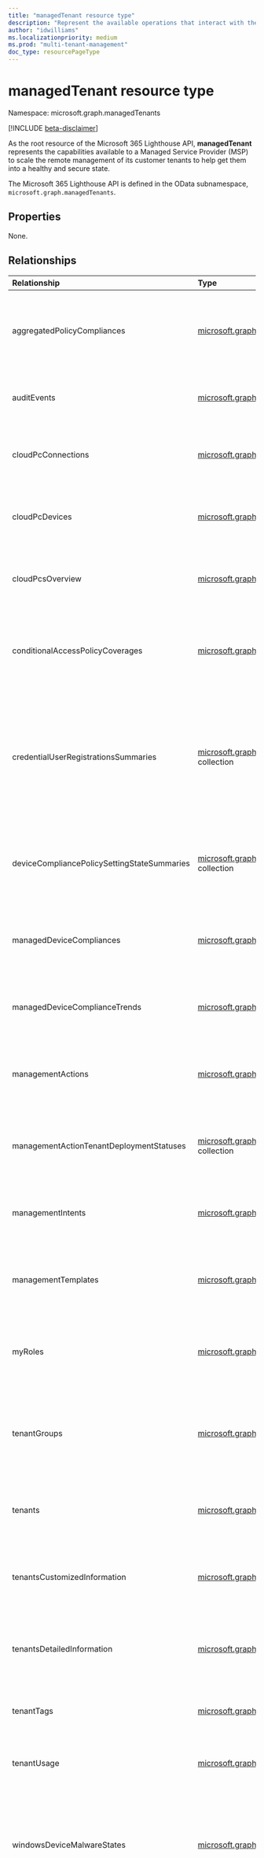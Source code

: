 ```yaml
---
title: "managedTenant resource type"
description: "Represent the available operations that interact with the multi-tenant management platform."
author: "idwilliams"
ms.localizationpriority: medium
ms.prod: "multi-tenant-management"
doc_type: resourcePageType
---
```


# managedTenant resource type

Namespace: microsoft.graph.managedTenants

[!INCLUDE [beta-disclaimer](../../includes/beta-disclaimer.md)]

As the root resource of the Microsoft 365 Lighthouse API, **managedTenant** represents the capabilities available to a Managed Service Provider (MSP) to scale the remote management of its customer tenants to help get them into a healthy and secure state.

The Microsoft 365 Lighthouse API is defined in the OData subnamespace, `microsoft.graph.managedTenants`.

## Properties
None.

## Relationships
|Relationship|Type|Description|
|:---|:---|:---|
|aggregatedPolicyCompliances|[microsoft.graph.managedTenants.aggregatedPolicyCompliance](../resources/managedtenants-aggregatedpolicycompliance.md) collection|Aggregate view of device compliance policies across managed tenants.|
|auditEvents|[microsoft.graph.managedTenants.auditEvent](../resources/managedtenants-auditevent.md) collection|The collection of audit events across managed tenants.|
|cloudPcConnections|[microsoft.graph.managedTenants.cloudPcConnection](../resources/managedtenants-cloudpcconnection.md) collection|The collection of cloud PC connections across managed tenants.|
|cloudPcDevices|[microsoft.graph.managedTenants.cloudPcDevice](../resources/managedtenants-cloudpcdevice.md) collection|The collection of cloud PC devices across managed tenants.|
|cloudPcsOverview|[microsoft.graph.managedTenants.cloudPcOverview](../resources/managedtenants-cloudpcoverview.md) collection|Overview of cloud PC information across managed tenants.|
|conditionalAccessPolicyCoverages|[microsoft.graph.managedTenants.conditionalAccessPolicyCoverage](../resources/managedtenants-conditionalaccesspolicycoverage.md) collection|Aggregate view of conditional access policy coverage across managed tenants.|
|credentialUserRegistrationsSummaries|[microsoft.graph.managedTenants.credentialUserRegistrationsSummary](../resources/managedtenants-credentialuserregistrationssummary.md) collection|Summary information for user registration for multi-factor authentication and self service password reset across managed tenants.|
|deviceCompliancePolicySettingStateSummaries|[microsoft.graph.managedTenants.deviceCompliancePolicySettingStateSummary](../resources/managedtenants-devicecompliancepolicysettingstatesummary.md) collection|Summary information for device compliance policy setting states across managed tenants.|
|managedDeviceCompliances|[microsoft.graph.managedTenants.managedDeviceCompliance](../resources/managedtenants-manageddevicecompliance.md) collection|The collection of compliance for managed devices across managed tenants.|
|managedDeviceComplianceTrends|[microsoft.graph.managedTenants.managedDeviceComplianceTrend](../resources/managedtenants-manageddevicecompliancetrend.md) collection|Trend insights for device compliance across managed tenants.|
|managementActions|[microsoft.graph.managedTenants.managementAction](../resources/managedtenants-managementaction.md) collection|The collection of baseline management actions across managed tenants.|
|managementActionTenantDeploymentStatuses|[microsoft.graph.managedTenants.managementActionTenantDeploymentStatus](../resources/managedtenants-managementactiontenantdeploymentstatus.md) collection|The tenant level status of management actions across managed tenants.|
|managementIntents|[microsoft.graph.managedTenants.managementIntent](../resources/managedtenants-managementintent.md) collection|The collection of baseline management intents across managed tenants.|
|managementTemplates|[microsoft.graph.managedTenants.managementTemplate](../resources/managedtenants-managementtemplate.md) collection|The collection of baseline management templates across managed tenants.|
|myRoles|[microsoft.graph.managedTenants.myRole](../resources/managedtenants-myrole.md) collection|The collection of role assignments to a signed-in user for a managed tenant.|
|tenantGroups|[microsoft.graph.managedTenants.tenantGroup](../resources/managedtenants-tenantgroup.md) collection|The collection of a logical grouping of managed tenants used by the multi-tenant management platform.|
|tenants|[microsoft.graph.managedTenants.tenant](../resources/managedtenants-tenant.md) collection|The collection of tenants associated with the managing entity.|
|tenantsCustomizedInformation|[microsoft.graph.managedTenants.tenantCustomizedInformation](../resources/managedtenants-tenantcustomizedinformation.md) collection|The collection of tenant level customized information across managed tenants.|
|tenantsDetailedInformation|[microsoft.graph.managedTenants.tenantDetailedInformation](../resources/managedtenants-tenantdetailedinformation.md) collection|The collection tenant level detailed information across managed tenants.|
|tenantTags|[microsoft.graph.managedTenants.tenantTag](../resources/managedtenants-tenanttag.md) collection|The collection of tenant tags across managed tenants.|
|tenantUsage|[microsoft.graph.managedTenants.tenantUsage](../resources/managedtenants-tenantusage.md) collection|The collection of tenant usage across managed tenants.|
|windowsDeviceMalwareStates|[microsoft.graph.managedTenants.windowsDeviceMalwareState](../resources/managedtenants-windowsdevicemalwarestate.md) collection|The state of malware for Windows devices, registered with Microsoft Endpoint Manager, across managed tenants.|
|windowsProtectionStates|[microsoft.graph.managedTenants.windowsProtectionState](../resources/managedtenants-windowsprotectionstate.md) collection|The protection state for Windows devices, registered with Microsoft Endpoint Manager, across managed tenants.|

## JSON representation
The following is a JSON representation of the resource.
<!-- {
  "blockType": "resource",
  "keyProperty": "id",
  "@odata.type": "microsoft.graph.managedTenants.managedTenant",
  "baseType": "microsoft.graph.entity",
  "openType": true
}
-->
``` json
{
  "@odata.type": "#microsoft.graph.managedTenants.managedTenant",
  "id": "String (identifier)"
}
```

